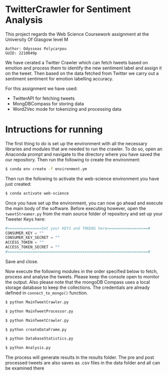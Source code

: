 # TwitterCrawler for Sentiment Analysis

This project regards the Web Science Coursework assignment at the University Of Glasgow level M

```
Author: Odysseas Polycarpou
GUID: 2210049p
 ```
We have cerated a Twitter Crawler which can fetch tweets based on emotion and process them to identify the new sentiment label and assign it on the tweet. Then based on the data fetched from Twitter we carry out a sentiment sentiment for emotion labelling accuracy.

For this assignment we have used:

- TwitterAPI for fetching tweets
- MongDBCompass for storing data
- Word2Vec mode for tokenizing and processing data

# Intructions for running

The first thing to do is set up the environment with all the necessary libraries and modules that are needed to run the crawler. To do so, open an Anaconda prompt and navigate to the directory where you have saved the our repository. Then run the following to create the environment:


```bash
$ conda env create -f environment.ym
```

Then run the following to activate the web-science environment you have just created:


```bash
$ conda activate web-science
```
Once you have set up the environment, you can now go ahead and execute the main body of the software. Before executing however, open the ```tweetStreamer.py``` from the main source folder of repository and set up your Tweeter Keys here:

```python
#===============Set your KEYS and TOKENS here==================#
CONSUMER_KEY = ""
CONSUMER_KEY_SECRET = ""
ACCESS_TOKEN = ""
ACCESS_TOKEN_SECRET = ""
#==============================================================#
```

Save and close.

Now execute the following modules in the order specified below to fetch, process and analyse the tweets. Please keep the console open to monitor the output. Also please note that the mongoDB Compass uses a local storage database to keep the collections. The credentials are already defined in ```connect_to_mongo()``` function.

```bash
$ python MainTweetCrawler.py

$ python MainTweetProcessor.py

$ python MainTweetCrawler.py

$ python createDataFrame.py

$ python DatabaseStatistics.py

$ python Analysis.py
```

The process will generate results in the results folder. The pre and post processed tweets are also saves as .csv files in the data folder and all can be examined there
